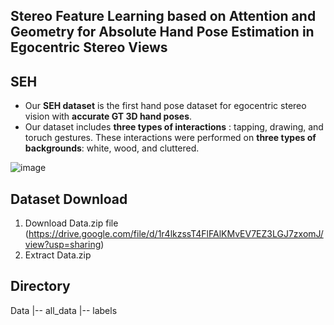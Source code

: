 
## Stereo Feature Learning based on Attention and Geometry for Absolute Hand Pose Estimation in Egocentric Stereo Views

## SEH  
* Our **SEH dataset** is the first hand pose dataset for egocentric stereo vision with **accurate GT 3D hand poses**.
* Our dataset includes **three types of interactions** : tapping, drawing, and toruch gestures. These interactions were performed on **three types of backgrounds**: white, wood, and cluttered. 


![image](https://user-images.githubusercontent.com/82788005/124718127-c02ce200-df40-11eb-849a-5a18c376e978.png)

## Dataset Download  
 
1. Download Data.zip file (https://drive.google.com/file/d/1r4lkzssT4FlFAlKMvEV7EZ3LGJ7zxomJ/view?usp=sharing)
2. Extract Data.zip 

## Directory  

Data 
|-- all_data 
|-- labels 
